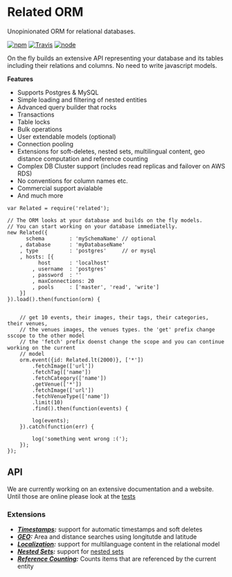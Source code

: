 # Related ORM

Unopinionated ORM for relational databases.


[![npm](https://img.shields.io/npm/dm/related.svg?style=flat-square)](https://www.npmjs.com/package/related)
[![Travis](https://img.shields.io/travis/eventEmitter/related.svg?style=flat-square)](https://travis-ci.org/eventEmitter/related)
[![node](https://img.shields.io/node/v/related.svg?style=flat-square)](https://nodejs.org/)


On the fly builds an extensive API representing your database and its tables including their relations and columns. No need to write javascript models.


**Features**
- Supports Postgres & MySQL
- Simple loading and filtering of nested entities
- Advanced query builder that rocks
- Transactions
- Table locks
- Bulk operations
- User extendable models (optional)
- Connection pooling
- Extensions for soft-deletes, nested sets, multilingual content, geo distance computation and reference counting
- Complex DB Cluster support (includes read replicas and failover on AWS RDS)
- No conventions for column names etc.
- Commercial support avialable
- And much more


````
var Related = require('related');

// The ORM looks at your database and builds on the fly models. 
// You can start working on your database immediatelly. 
new Related({
      schema        : 'mySchemaName' // optional
    , database      : 'myDatabaseName'
    , type          : 'postgres'     // or mysql
    , hosts: [{
          host      : 'localhost'
        , username  : 'postgres'
        , password  : ''
        , maxConnections: 20
        , pools     : ['master', 'read', 'write']
    }]    
}).load().then(function(orm) {


    // get 10 events, their images, their tags, their categories, their venues,
    // the venues images, the venues types. the 'get' prefix change sscope to the other model
    // the 'fetch' prefix doenst change the scope and you can continue working on the current
    // model
    orm.event({id: Related.lt(2000)}, ['*'])
        .fetchImage(['url'])
        .fetchTag(['name'])
        .fetchCategory(['name'])
        .getVenue(['*'])
        .fetchImage(['url'])
        .fetchVenueType(['name'])
        .limit(10)
        .find().then(function(events) {

        log(events);
    }).catch(function(err) {

        log('something went wrong :(');
    });
});
````


## API

We are currently working on an extensive documentation and a website. Until those are online please look at the [tests](https://github.com/eventEmitter/related/blob/master/test/orm.js) 


### Extensions

- ***[Timestamps](https://www.npmjs.com/package/related-timestamps):*** support for automatic timestamps and soft deletes 
- ***[GEO](https://www.npmjs.com/package/related-geo):*** Area and distance searches using longitutde and latitude
- ***[Localization](https://www.npmjs.com/package/related-localization):*** support for multilanguage content in the relational model
- ***[Nested Sets](https://www.npmjs.com/package/related-nested-set):*** support for [nested sets](https://en.wikipedia.org/wiki/Nested_set_model) 
- ***[Reference Counting](https://www.npmjs.com/package/related-reference-counter):*** Counts items that are referenced by the current entity